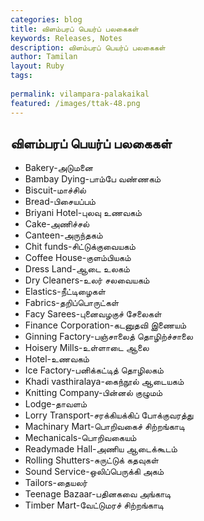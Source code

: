 ```yaml
---
categories: blog
title: விளம்பரப் பெயர்ப் பலகைகள்
keywords: Releases, Notes
description: விளம்பரப் பெயர்ப் பலகைகள்
author: Tamilan
layout: Ruby
tags:
 
permalink: vilampara-palakaikal
featured: /images/ttak-48.png
---
```

## விளம்பரப் பெயர்ப் பலகைகள்

- Bakery-அடுமனை
- Bambay Dying-பாம்பே வண்ணகம்
- Biscuit-மாச்சில்
- Bread-பிசையப்பம்
- Briyani Hotel-புலவு உணவகம்
- Cake-அணிச்சல்
- Canteen-அருந்தகம்
- Chit funds-சிட்டுக்குவையகம்
- Coffee House-குளம்பியகம்
- Dress Land-ஆடை உலகம்
- Dry Cleaners-உலர் சலவையகம்
- Elastics-நீட்டிழைகள்
- Fabrics-தறிப்பொருட்கள்
- Facy Sarees-புனைவழகுச் சேலைகள்
- Finance Corporation-கடனுதவி இணையம்
- Ginning Factory-பஞ்சாலைத் தொழிற்ச்சாலை
- Hoisery Mills-உள்ளாடை ஆலை
- Hotel-உணவகம்
- Ice Factory-பனிக்கட்டித் தொழிலகம்
- Khadi vasthiralaya-கைந்நூல் ஆடையகம்
- Knitting Company-பின்னல் குழுமம்
- Lodge-தாவளம்
- Lorry Transport-சரக்கியக்கிப் போக்குவரத்து
- Machinary Mart-பொறிவகைச் சிற்றங்காடி
- Mechanicals-பொறிவகையம்
- Readymade Hall-அணிய ஆடைக்கூடம்
- Rolling Shutters-சுருட்டுக் கதவுகள்
- Sound Service-ஒலிப்பெருக்கி அகம்
- Tailors-தையலர்
- Teenage Bazaar-பதினகவை அங்காடி
- Timber Mart-வேட்டுமரச் சிற்றங்காடி